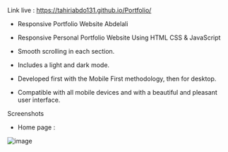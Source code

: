 Link live : https://tahiriabdo131.github.io/Portfolio/

* Responsive Portfolio Website Abdelali

* Responsive Personal Portfolio Website Using HTML CSS & JavaScript

* Smooth scrolling in each section.

* Includes a light and dark mode.

* Developed first with the Mobile First methodology, then for desktop.

* Compatible with all mobile devices and with a beautiful and pleasant user interface.

Screenshots

* Home page :

![image](https://user-images.githubusercontent.com/56969009/198878313-9f5d9905-c6f0-4e20-8031-69c04b819c06.png)

